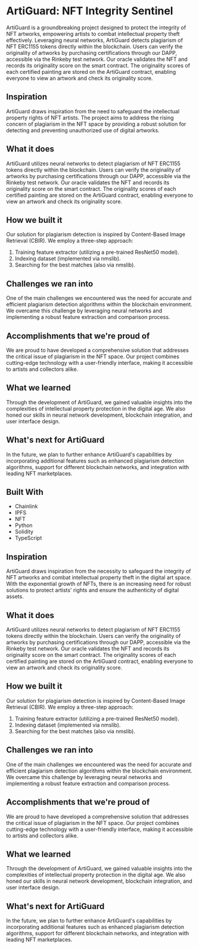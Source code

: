 # ArtiGuard: NFT Integrity Sentinel

ArtiGuard is a groundbreaking project designed to protect the integrity of NFT artworks, empowering artists to combat intellectual property theft effectively. Leveraging neural networks, ArtiGuard detects plagiarism of NFT ERC1155 tokens directly within the blockchain. Users can verify the originality of artworks by purchasing certifications through our DAPP, accessible via the Rinkeby test network. Our oracle validates the NFT and records its originality score on the smart contract. The originality scores of each certified painting are stored on the ArtiGuard contract, enabling everyone to view an artwork and check its originality score.

## Inspiration

ArtiGuard draws inspiration from the need to safeguard the intellectual property rights of NFT artists. The project aims to address the rising concern of plagiarism in the NFT space by providing a robust solution for detecting and preventing unauthorized use of digital artworks.

## What it does

ArtiGuard utilizes neural networks to detect plagiarism of NFT ERC1155 tokens directly within the blockchain. Users can verify the originality of artworks by purchasing certifications through our DAPP, accessible via the Rinkeby test network. Our oracle validates the NFT and records its originality score on the smart contract. The originality scores of each certified painting are stored on the ArtiGuard contract, enabling everyone to view an artwork and check its originality score.

## How we built it

Our solution for plagiarism detection is inspired by Content-Based Image Retrieval (CBIR). We employ a three-step approach:
1. Training feature extractor (utilizing a pre-trained ResNet50 model).
2. Indexing dataset (implemented via nmslib).
3. Searching for the best matches (also via nmslib).

## Challenges we ran into

One of the main challenges we encountered was the need for accurate and efficient plagiarism detection algorithms within the blockchain environment. We overcame this challenge by leveraging neural networks and implementing a robust feature extraction and comparison process.

## Accomplishments that we're proud of

We are proud to have developed a comprehensive solution that addresses the critical issue of plagiarism in the NFT space. Our project combines cutting-edge technology with a user-friendly interface, making it accessible to artists and collectors alike.

## What we learned

Through the development of ArtiGuard, we gained valuable insights into the complexities of intellectual property protection in the digital age. We also honed our skills in neural network development, blockchain integration, and user interface design.

## What's next for ArtiGuard

In the future, we plan to further enhance ArtiGuard's capabilities by incorporating additional features such as enhanced plagiarism detection algorithms, support for different blockchain networks, and integration with leading NFT marketplaces.

## Built With

- Chainlink
- IPFS
- NFT
- Python
- Solidity
- TypeScript


## Inspiration

ArtiGuard draws inspiration from the necessity to safeguard the integrity of NFT artworks and combat intellectual property theft in the digital art space. With the exponential growth of NFTs, there is an increasing need for robust solutions to protect artists' rights and ensure the authenticity of digital assets.

## What it does

ArtiGuard utilizes neural networks to detect plagiarism of NFT ERC1155 tokens directly within the blockchain. Users can verify the originality of artworks by purchasing certifications through our DAPP, accessible via the Rinkeby test network. Our oracle validates the NFT and records its originality score on the smart contract. The originality scores of each certified painting are stored on the ArtiGuard contract, enabling everyone to view an artwork and check its originality score.

## How we built it

Our solution for plagiarism detection is inspired by Content-Based Image Retrieval (CBIR). We employ a three-step approach:
1. Training feature extractor (utilizing a pre-trained ResNet50 model).
2. Indexing dataset (implemented via nmslib).
3. Searching for the best matches (also via nmslib).

## Challenges we ran into

One of the main challenges we encountered was the need for accurate and efficient plagiarism detection algorithms within the blockchain environment. We overcame this challenge by leveraging neural networks and implementing a robust feature extraction and comparison process.

## Accomplishments that we're proud of

We are proud to have developed a comprehensive solution that addresses the critical issue of plagiarism in the NFT space. Our project combines cutting-edge technology with a user-friendly interface, making it accessible to artists and collectors alike.

## What we learned

Through the development of ArtiGuard, we gained valuable insights into the complexities of intellectual property protection in the digital age. We also honed our skills in neural network development, blockchain integration, and user interface design.

## What's next for ArtiGuard

In the future, we plan to further enhance ArtiGuard's capabilities by incorporating additional features such as enhanced plagiarism detection algorithms, support for different blockchain networks, and integration with leading NFT marketplaces.
